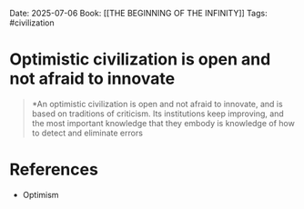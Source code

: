 Date: 2025-07-06
Book: [[THE BEGINNING OF THE INFINITY]]
Tags: #civilization 
# Optimistic civilization is open and not afraid to innovate

>*An optimistic civilization is open and not afraid to innovate, and is based on traditions of criticism. Its institutions keep improving, and the most important knowledge that they embody is knowledge of how to detect and eliminate errors 
# References
- Optimism
